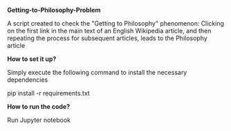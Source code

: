 **Getting-to-Philosophy-Problem**

A script created to check the "Getting to Philosophy" phenomenon:
Clicking on the first link in the main text of an English Wikipedia article, and then repeating 
the process for subsequent articles, leads to the Philosophy article

**How to set it up?**

Simply execute the following command to install the necessary dependencies

pip install -r requirements.txt

**How to run the code?**

Run Jupyter notebook